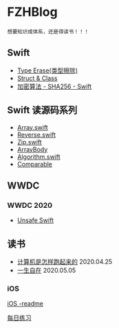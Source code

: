 # FZHBlog

`想要知识成体系，还是得读书！！！`

## Swift
* [Type Erase(类型擦除)]()
* [Struct & Class]()
* [加密算法 - SHA256 - Swift](https://github.com/fengzhihao123/FZHBlog/blob/master/iOS/Swift/SHA256-Swift.md)

## Swift 读源码系列
* [Array.swift](https://github.com/fengzhihao123/FZHBlog/blob/master/iOS/Swift/%E8%AF%BBSwift%E6%BA%90%E7%A0%81%E7%B3%BB%E5%88%97/%E8%AF%BB%20Swift%20%E6%BA%90%E7%A0%81%E7%B3%BB%E5%88%97%20-%20Array.md) 
* [Reverse.swift](https://github.com/fengzhihao123/FZHBlog/blob/master/iOS/Swift/读Swift源码系列/读Swift源码系列%20-%20Reverse.md)
* [Zip.swift](https://github.com/fengzhihao123/FZHBlog/blob/master/iOS/Swift/读Swift源码系列/读Swift源码系列%20-%20Zip.md)
* [ArrayBody](https://github.com/fengzhihao123/FZHBlog/blob/master/iOS/Swift/读Swift源码系列/读%20Swift%20源码系列%20-%20ArrayBody.md)
* [Algorithm.swift](https://github.com/fengzhihao123/FZHBlog/blob/master/iOS/Swift/读Swift源码系列/读%20Swift%20源码系列%20-%20Algorithm.md)
* [Comparable](https://github.com/fengzhihao123/FZHBlog/blob/master/iOS/Swift/读Swift源码系列/读Swift源码系列%20-%20Comparable.md)

## WWDC
### WWDC 2020
* [Unsafe Swift](https://github.com/fengzhihao123/FZHBlog/blob/master/iOS/WWDC/WWDC2020/unsafe_swift.md)

## 读书
* [计算机是怎样跑起来的](https://github.com/fengzhihao123/FZHBlog/blob/master/ReadBookNote/%E8%AE%A1%E7%AE%97%E6%9C%BA%E6%98%AF%E6%80%8E%E6%A0%B7%E8%B7%91%E8%B5%B7%E6%9D%A5%E7%9A%84.md) 2020.04.25
* [一生自在](https://github.com/fengzhihao123/FZHBlog/blob/master/ReadBookNote/一生自在.md) 2020.05.05

### iOS
[iOS -readme](https://github.com/fengzhihao123/FZHBlog/blob/master/iOS/iOS-readme.md)


[每日练习](https://github.com/fengzhihao123/FZHBlog/blob/master/DataStructureAlgorithm/每日算法练习.md)

